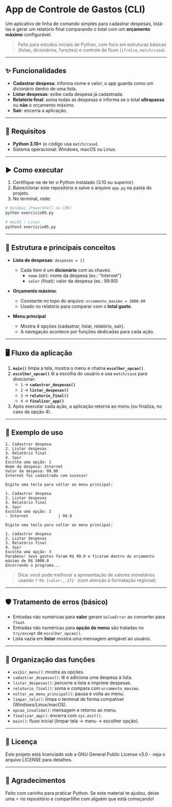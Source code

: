 # App de Controle de Gastos (CLI)

Um aplicativo de linha de comando simples para cadastrar despesas, listá-las e gerar um relatório final comparando o total com um **orçamento máximo** configurável.

> Feito para estudos iniciais de Python, com foco em estruturas básicas (listas, dicionários, funções) e controle de fluxo (`if/else`, `match/case`).

---

## ✨ Funcionalidades

- **Cadastrar despesa**: informa nome e valor; o app guarda como um dicionário dentro de uma lista.
- **Listar despesas**: exibe cada despesa já cadastrada.
- **Relatório final**: soma todas as despesas e informa se o total **ultrapassa** ou **não** o orçamento máximo.
- **Sair**: encerra a aplicação.

---

## 🧱 Requisitos

- **Python 3.10+** (o código usa `match/case`).
- Sistema operacional: Windows, macOS ou Linux.

---

## ▶️ Como executar

1. Certifique-se de ter o Python instalado (3.10 ou superior).
2. Baixe/clonar este repositório e salve o arquivo `app.py` na pasta do projeto.
3. No terminal, rode:

```bash
# Windows (PowerShell ou CMD)
python exercicio05.py

# macOS / Linux
python3 exercicio05.py
```

---

## 🧩 Estrutura e principais conceitos

- **Lista de despesas**: `despesas = []`
  - Cada item é um **dicionário** com as chaves:
    - `nome` (str): nome da despesa (ex.: "Internet")
    - `valor` (float): valor da despesa (ex.: 99.90)

- **Orçamento máximo**:
  - Constante no topo do arquivo: `orcamento_maximo = 3000.00`
  - Usado no relatório para comparar com o **total gasto**.

- **Menu principal**
  - Mostra 4 opções (cadastrar, listar, relatório, sair).
  - A navegação acontece por funções dedicadas para cada ação.

---

## 🖥️ Fluxo da aplicação

1. **`main()`** limpa a tela, mostra o menu e chama **`escolher_opcao()`**.
2. **`escolher_opcao()`** lê a escolha do usuário e usa `match/case` para direcionar:
   - `1` → **`cadastrar_despesas()`**
   - `2` → **`listar_despesas()`**
   - `3` → **`relatorio_final()`**
   - `4` → **`finalizar_app()`**
3. Após executar cada ação, a aplicação retorna ao menu (ou finaliza, no caso da opção 4).

---

## 🧪 Exemplo de uso

```
1. Cadastrar despesa
2. Listar despesas
3. Relatório final
4. Sair
Escolha uma opção: 1
Nome da despesa: Internet
Valor da despesa: 99.90
Internet foi cadastrada com sucesso!

Digite uma tecla para voltar ao menu principal: 

1. Cadastrar despesa
2. Listar despesas
3. Relatório final
4. Sair
Escolha uma opção: 2
- Internet             | 99.9

Digite uma tecla para voltar ao menu principal:

1. Cadastrar despesa
2. Listar despesas
3. Relatório final
4. Sair
Escolha uma opção: 3
Parabéns! Seus gastos foram R$ 99.9 e ficaram dentro do orçamento máximo de R$ 3000.0
Encerrando o programa...
```

> Dica: você pode melhorar a apresentação de valores monetários usando `f'R$ {valor:,.2f}'` (com atenção à formatação regional).

---

## 🛡️ Tratamento de erros (básico)

- Entradas não numéricas para **valor** geram `ValueError` ao converter para `float`.
- Entradas não numéricas para **opção do menu** são tratadas no `try/except` de `escolher_opcao()`.
- Lista vazia em **listar** mostra uma mensagem amigável ao usuário.

---

## 🧭 Organização das funções

- `exibir_menu()`: mostra as opções.
- `cadastrar_despesas()`: lê e adiciona uma despesa à lista.
- `listar_despesas()`: percorre a lista e imprime despesas.
- `relatorio_final()`: soma e compara com `orcamento_maximo`.
- `voltar_ao_menu_principal()`: pausa e volta ao menu.
- `limpar_tela()`: limpa o terminal de forma compatível (Windows/Linux/macOS).
- `opcao_invalida()`: mensagem e retorno ao menu.
- `finalizar_app()`: encerra com `sys.exit()`.
- `main()`: fluxo inicial (limpar tela → menu → escolher opção).

---

## 📄 Licença

Este projeto está licenciado sob a GNU General Public License v3.0 - veja o arquivo LICENSE para detalhes.

---

## 🙌 Agradecimentos

Feito com carinho para praticar Python. Se este material te ajudou, deixe uma ⭐ no repositório e compartilhe com alguém que está começando!
